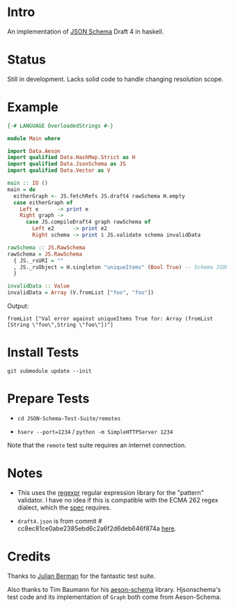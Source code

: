 # Intro

An implementation of [JSON Schema](http://json-schema.org/) Draft 4 in haskell.

# Status

Still in development. Lacks solid code to handle changing resolution scope.

# Example

```haskell
{-# LANGUAGE OverloadedStrings #-}

module Main where

import Data.Aeson
import qualified Data.HashMap.Strict as H
import qualified Data.JsonSchema as JS
import qualified Data.Vector as V

main :: IO ()
main = do
  eitherGraph <- JS.fetchRefs JS.draft4 rawSchema H.empty
  case eitherGraph of
    Left e      -> print e
    Right graph ->
      case JS.compileDraft4 graph rawSchema of
        Left e2      -> print e2
        Right schema -> print $ JS.validate schema invalidData

rawSchema :: JS.RawSchema
rawSchema = JS.RawSchema
  { JS._rsURI = ""
  , JS._rsObject = H.singleton "uniqueItems" (Bool True) -- Schema JSON goes here.
  }

invalidData :: Value
invalidData = Array (V.fromList ["foo", "foo"])
```

Output:
```
fromList ["Val error against uniqueItems True for: Array (fromList [String \"foo\",String \"foo\"])"]
```


# Install Tests

    git submodule update --init

# Prepare Tests

+ `cd JSON-Schema-Test-Suite/remotes`

+ `hserv --port=1234` / `python -m SimpleHTTPServer 1234`

Note that the `remote` test suite requires an internet connection.

# Notes

+ This uses the [regexpr](https://hackage.haskell.org/package/regexpr-0.5.4) regular expression library for the "pattern" validator. I have no idea if this is compatible with the ECMA 262 regex dialect, which the [spec](http://json-schema.org/latest/json-schema-validation.html#anchor33) requires.

+ `draft4.json` is from commit # cc8ec81ce0abe2385ebd6c2a6f2d6deb646f874a [here](https://github.com/json-schema/json-schema).

# Credits

Thanks to [Julian Berman](https://github.com/Julian) for the fantastic test suite.

Also thanks to Tim Baumann for his [aeson-schema](https://hackage.haskell.org/package/aeson-schema) library. Hjsonschema's test code and its implementation of `Graph` both come from Aeson-Schema.
